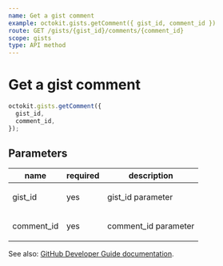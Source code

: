 ```yaml
---
name: Get a gist comment
example: octokit.gists.getComment({ gist_id, comment_id })
route: GET /gists/{gist_id}/comments/{comment_id}
scope: gists
type: API method
---
```


# Get a gist comment

```js
octokit.gists.getComment({
  gist_id,
  comment_id,
});
```

## Parameters

<table>
  <thead>
    <tr>
      <th>name</th>
      <th>required</th>
      <th>description</th>
    </tr>
  </thead>
  <tbody>
    <tr><td>gist_id</td><td>yes</td><td>

gist_id parameter

</td></tr>
<tr><td>comment_id</td><td>yes</td><td>

comment_id parameter

</td></tr>
  </tbody>
</table>

See also: [GitHub Developer Guide documentation](https://docs.github.com/rest/reference/gists#get-a-gist-comment).
